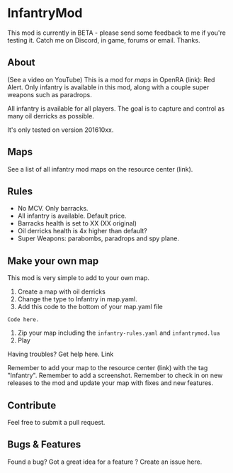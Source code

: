 # InfantryMod

This mod is currently in BETA - please send some feedback to me if you're testing it.
Catch me on Discord, in game, forums or email. Thanks.

## About
(See a video on YouTube)
This is a mod for *maps* in OpenRA (link): Red Alert.
Only infantry is available in this mod, along with a couple super weapons such as paradrops.

All infantry is available for all players. The goal is to capture and control as many oil derricks as possible.

It's only tested on version 201610xx.

## Maps
See a list of all infantry mod maps on the resource center (link).

## Rules 
- No MCV. Only barracks.
- All infantry is available. Default price.
- Barracks health is set to XX (XX original)
- Oil derricks health is 4x higher than default? 
- Super Weapons: parabombs, paradrops and spy plane.

## Make your own map
This mod is very simple to add to your own map.
1. Create a map with oil derricks
1. Change the type to Infantry in map.yaml.
1. Add this code to the bottom of your map.yaml file
```
Code here.
```
1. Zip your map including the `infantry-rules.yaml` and `infantrymod.lua`
1. Play

Having troubles? Get help here. Link

Remember to add your map to the resource center (link)  with the tag "Infantry". Remember to add a screenshot.
Remember to check in on new releases to the mod and update your map with fixes and new features.

## Contribute
Feel free to submit a pull request.

## Bugs & Features 
Found a bug?
Got a great idea for a feature ? 
Create an issue here.
